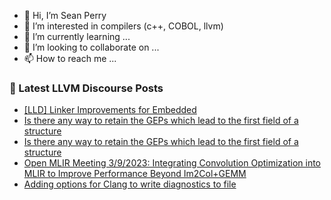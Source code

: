 - 👋 Hi, I’m Sean Perry
- 👀 I’m interested in compilers (c++, COBOL, llvm)
- 🌱 I’m currently learning ...
- 💞️ I’m looking to collaborate on ...
- 📫 How to reach me ...

<!---
s66perry/s66perry is a ✨ special ✨ repository because its `README.md` (this file) appears on your GitHub profile.
You can click the Preview link to take a look at your changes.
--->
### 📕 Latest LLVM Discourse Posts

<!-- DISCOURSE-LLVM:START -->
- [[LLD] Linker Improvements for Embedded](https://discourse.llvm.org/t/lld-linker-improvements-for-embedded/68129#post_13)
- [Is there any way to retain the GEPs which lead to the first field of a structure](https://discourse.llvm.org/t/is-there-any-way-to-retain-the-geps-which-lead-to-the-first-field-of-a-structure/68929#post_5)
- [Is there any way to retain the GEPs which lead to the first field of a structure](https://discourse.llvm.org/t/is-there-any-way-to-retain-the-geps-which-lead-to-the-first-field-of-a-structure/68929#post_4)
- [Open MLIR Meeting 3/9/2023: Integrating Convolution Optimization into MLIR to Improve Performance Beyond Im2Col+GEMM](https://discourse.llvm.org/t/open-mlir-meeting-3-9-2023-integrating-convolution-optimization-into-mlir-to-improve-performance-beyond-im2col-gemm/69018#post_1)
- [Adding options for Clang to write diagnostics to file](https://discourse.llvm.org/t/adding-options-for-clang-to-write-diagnostics-to-file/67762?page=2#post_24)
<!-- DISCOURSE-LLVM:END -->

